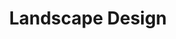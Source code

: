 ---
title: "Landscape Design"
pageTitle: "Landscape Design"
icon: "/images/service-icons/service-icon_design.svg"
description: "Great landscapes start with great plans. We design outdoor spaces that combine beauty and function, tailored to fit your property."
btntxt: "More About Design"
about: "Every great landscape begins with a thoughtful plan. At Los Alamos Landscaping & More, our expert landscape design services bring your vision to life by blending beauty, functionality, and sustainability. We take the time to understand your needs, style, and the unique characteristics of your property to create a custom design that enhances your outdoor space. Whether you’re dreaming of a serene backyard retreat, a vibrant garden, or a functional outdoor area for entertaining, our designs are tailored to thrive in New Mexico’s climate. Let us help you lay the foundation for a landscape you’ll love for years to come."
image: "/images/uploads/landscape_main-img.webp"
alt: "A well-designed front yard featuring a curved retaining wall filled with decorative rocks, complementing a blue house with a covered porch."
imageTwo: "/images/uploads/landscape_imgTwo.webp"
altTwo: "A rustic backyard landscape with a circular stone fire pit, gravel ground cover, and flagstone pathways leading to a cozy seating area."
gallery:
  - image: "/images/uploads/landscape_img-1.webp"
    alt: "A beautifully landscaped front yard with a winding concrete pathway, rock borders, and a combination of grass and mulch beds with shrubs and flowers."
  - image: "/images/uploads/landscape_img-2.webp"
    alt: "A modern two-story home with a neatly manicured lawn, young trees, and a curved walkway leading to the entrance, set against a bright blue sky."
  - image: "/images/uploads/landscape_img-3.webp"
    alt: "A xeriscaped front yard with a kidney-shaped patch of artificial turf, surrounded by decorative gravel, large rocks, and lush greenery."
  - image: "/images/uploads/landscape_img-4.webp"
    alt: "A hillside home with a fresh landscaping project featuring mulch, young trees, and a Los Alamos Landscaping sign placed near the curb."
  - image: "/images/uploads/landscape_img-5.webp"
    alt: "A multi-level landscape design with natural stone steps embedded into a sloped terrain, surrounded by mulch and young trees."
  - image: "/images/uploads/landscape_img-6.webp"
    alt: "A spacious backyard with curved retaining walls, stepping stones, and mulch covering the ground, creating a clean and organized outdoor space."
---